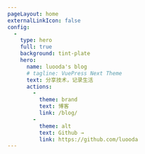 ```yaml
---
pageLayout: home
externalLinkIcon: false
config:
  -
    type: hero
    full: true
    background: tint-plate
    hero:
      name: luooda's blog
      # tagline: VuePress Next Theme
      text: 分享技术，记录生活
      actions:
        -
          theme: brand
          text: 博客
          link: /blog/
        -
          theme: alt
          text: Github →
          link: https://github.com/luooda
---
```

